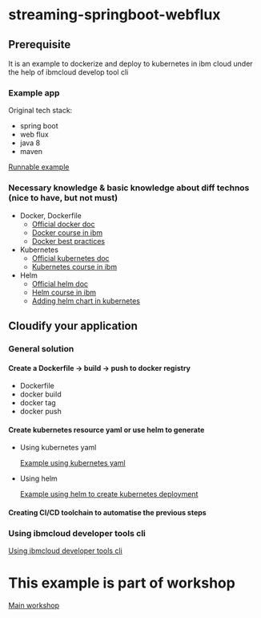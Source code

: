 # streaming-springboot-webflux
## Prerequisite
It is an example to dockerize and deploy to kubernetes in ibm cloud under the help of ibmcloud develop tool cli

### Example app
Original tech stack: 
* spring boot
* web flux
* java 8
* maven

[Runnable example](init)

### Necessary knowledge & basic knowledge about diff technos (nice to have, but not must) 
* Docker, Dockerfile
    * [Official docker doc](https://www.docker.com/)
    * [Docker course in ibm](https://cognitiveclass.ai/courses/docker-essentials)
    * [Docker best practices](https://docs.docker.com/develop/develop-images/multistage-build/)
* Kubernetes
    * [Official kubernetes doc](https://kubernetes.io/)
    * [Kubernetes course in ibm](https://cognitiveclass.ai/courses/kubernetes-course)
* Helm
    * [Official helm doc](https://helm.sh/)
    * [Helm course in ibm](https://www.ibm.com/cloud/garage/content/course/helm-fundamentals/0)
    * [Adding helm chart in kubernetes](https://cloud.ibm.com/docs/containers?topic=containers-helm)
    
## Cloudify your application
### General solution
#### Create a Dockerfile -> build -> push to docker registry
* Dockerfile
* docker build 
* docker tag
* docker push
#### Create kubernetes resource yaml or use helm to generate
* Using kubernetes yaml

    [Example using kubernetes yaml](https://kubernetes.io/docs/concepts/overview/working-with-objects/kubernetes-objects/)
* Using helm

    [Example using helm to create kubernetes deployment](https://www.baeldung.com/kubernetes-helm)
#### Creating CI/CD toolchain to automatise the previous steps
### Using ibmcloud developer tools cli
[Using ibmcloud developer tools cli](complete/README.md)
# This example is part of workshop
[Main workshop](https://github.com/nicolas2lee/streaming-ibmcloud-workshop)

